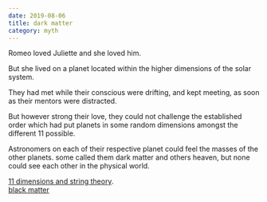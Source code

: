 ```yaml
---
date: 2019-08-06
title: dark matter
category: myth
---
```


Romeo loved Juliette and she loved him.

But she lived on a planet located within the higher dimensions of the solar system.

They had met while their conscious were drifting, and kept meeting, as soon as their mentors were distracted.

But however strong their love, they could not challenge the established order which had put planets in some random dimensions amongst the different 11 possible. 

Astronomers on each of their respective planet could feel the masses of the other planets. some called them dark matter and others heaven, but none could see each other in the physical world.

[11 dimensions and string theory](https://en.m.wikipedia.org/wiki/Introduction_to_M-theory).   
[black matter](https://en.m.wikipedia.org/wiki/Dark_matter)
